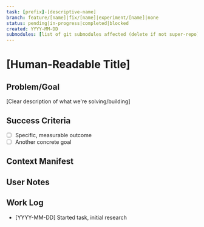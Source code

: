 ```yaml
---
task: [prefix]-[descriptive-name]
branch: feature/[name]|fix/[name]|experiment/[name]|none
status: pending|in-progress|completed|blocked
created: YYYY-MM-DD
submodules: [list of git submodules affected (delete if not super-repo)]
---
```


# [Human-Readable Title]

## Problem/Goal
[Clear description of what we're solving/building]

## Success Criteria
- [ ] Specific, measurable outcome
- [ ] Another concrete goal

## Context Manifest
<!-- Added by context-gathering agent -->

## User Notes
<!-- Any specific notes or requirements from the developer -->

## Work Log
<!-- Updated as work progresses -->
- [YYYY-MM-DD] Started task, initial research
